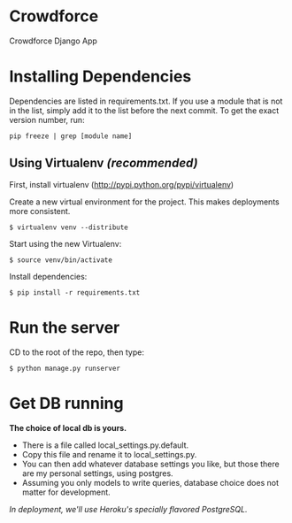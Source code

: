 Crowdforce
==========

Crowdforce Django App

Installing Dependencies
==

Dependencies are listed in requirements.txt. If you use a module that is not in the list, simply add it to the list before the next commit. To get the exact version number, run:
```
pip freeze | grep [module name]
```

Using Virtualenv *(recommended)*
--

First, install virtualenv (http://pypi.python.org/pypi/virtualenv)

Create a new virtual environment for the project. This makes deployments more consistent.
```
$ virtualenv venv --distribute
```

Start using the new Virtualenv:
```
$ source venv/bin/activate
```

Install dependencies:
```
$ pip install -r requirements.txt
```

Run the server
==

CD to the root of the repo, then type:
```
$ python manage.py runserver
```

Get DB running
==

**The choice of local db is yours.**

* There is a file called local_settings.py.default.
* Copy this file and rename it to local_settings.py.
* You can then add whatever database settings you like, but those there are my personal settings, using postgres.
* Assuming you only models to write queries, database choice does not matter for development.

*In deployment, we'll use Heroku's specially flavored PostgreSQL.*
